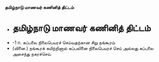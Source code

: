 **தமிழ்நாடு மாணவர் கணினித் திட்டம்**
- # தமிழ்நாடு மாணவர் கணினித் திட்டம்
- -1 n. கப்பலை நிலைபெயரச் செய்வதற்கான சிறு நங்கூரம்
- (வினை.) நங்கூரக் கயிற்றினால் கப்பலினை நிலைபெயரச் செய் அல்லது கப்பலை அசைந்து நகரச்செய்.

